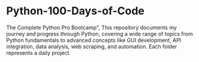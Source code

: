 # Python-100-Days-of-Code
The Complete Python Pro Bootcamp", This repository documents my journey and progress through Python, covering a wide range of topics from Python fundamentals to advanced concepts like GUI development, API integration, data analysis, web scraping, and automation. Each folder represents a daily project.
